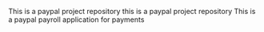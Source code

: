 This is a paypal project repository
this is a paypal project repository
This is a paypal payroll application for payments
